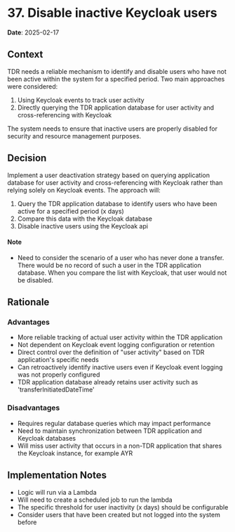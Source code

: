 # 37. Disable inactive Keycloak users

**Date**: 2025-02-17

## Context
TDR needs a reliable mechanism to identify and disable users who have not been active within the system for a specified period. Two main approaches were considered:
1. Using Keycloak events to track user activity
2. Directly querying the TDR application database for user activity and cross-referencing with Keycloak

The system needs to ensure that inactive users are properly disabled for security and resource management purposes.

## Decision
Implement a user deactivation strategy based on querying application database for user activity and cross-referencing with Keycloak rather than relying solely on Keycloak events. The approach will:

1. Query the TDR application database to identify users who have been active for a specified period (x days)
2. Compare this data with the Keycloak database
3. Disable inactive users using the Keycloak api

#### Note
- Need to consider the scenario of a user who has never done a transfer. There would be no record of such a user in the TDR application database. When you compare the list with Keycloak, that user would not be disabled.

## Rationale

### Advantages
- More reliable tracking of actual user activity within the TDR application
- Not dependent on Keycloak event logging configuration or retention
- Direct control over the definition of "user activity" based on TDR application's specific needs
- Can retroactively identify inactive users even if Keycloak event logging was not properly configured
- TDR application database already retains user activity such as 'transferInitiatedDateTime' 

### Disadvantages
- Requires regular database queries which may impact performance
- Need to maintain synchronization between TDR application and Keycloak databases
- Will miss user activity that occurs in a non-TDR application that shares the Keycloak instance, for example AYR

## Implementation Notes
- Logic will run via a Lambda
- Will need to create a scheduled job to run the lambda
- The specific threshold for user inactivity (x days) should be configurable
- Consider users that have been created but not logged into the system before
